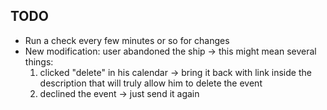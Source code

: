 ## TODO  
- Run a check every few minutes or so for changes
- New modification: user abandoned the ship -> this might mean several things:  
    1. clicked "delete" in his calendar -> bring it back with link inside the description that
    will truly allow him to delete the event
    1. declined the event -> just send it again